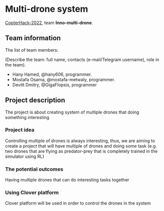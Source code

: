# Multi-drone system

[CopterHack-2022](copterhack2022.md), team **Inno-multi-drone**.

## Team information

The list of team members:

(Describe the team: full name, contacts (e-mail/Telegram username), role in the team).

* Hany Hamed, @hany606, programmer.
* Mostafa Osama, @mostafa-metwaly, programmer.
* Devitt Dmitry, @GigaFlopsis, programmer

## Project description

The project is about creating system of multiple drones that doing something interesting

### Project idea

Controlling multiple of drones is always interesting, thus, we are aiming to create a project that will have multiple of drones and doing some task (e.g. two drones that are flying as predator-prey that is completely trained in the simulator using RL)

### The potential outcomes

Having multiple drones that can do interesting tasks together

### Using Clover platform

Clover platform will be used in order to control the drones in the system

